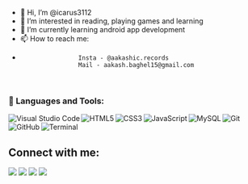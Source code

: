 - 👋 Hi, I’m @icarus3112
- 👀 I’m interested in reading, playing games and learning 
- 🌱 I’m currently learning android app development
- 📫 How to reach me: 
-                     Insta - @aakashic.records
                      Mail - aakash.baghel15@gmail.com
                      
<!---
icarus3112/icarus3112 is a ✨ special ✨ repository because its `README.md` (this file) appears on your GitHub profile.
You can click the Preview link to take a look at your changes.
--->

<br />

### 🚀 Languages and Tools:

<img align="left" alt="Visual Studio Code" src="https://img.icons8.com/fluent/50/000000/visual-studio-code-2019.png" />
<img align="left" alt="HTML5" src="https://img.icons8.com/color/48/000000/html-5.png" />
<img align="left" alt="CSS3" src="https://img.icons8.com/color/48/000000/css3.png" />
<img align="left" alt="JavaScript" src="https://img.icons8.com/color/50/000000/javascript--v2.png" />
<img align="left" alt="MySQL" src="https://img.icons8.com/fluent/50/000000/mysql-logo.png" />
<img align="left" alt="Git" src="https://img.icons8.com/color/50/000000/git.png" />
<img align="left" alt="GitHub" src="https://img.icons8.com/color/50/000000/github--v1.png" />
<img align="left" alt="Terminal" src="https://img.icons8.com/color/50/000000/run-command.png" />


<br />
<br />
  
  
## Connect with me:
<p align="left">

<a href = "https://www.linkedin.com/in/aakashdeep-singh-baghel-664b531a7/"><img src="https://img.icons8.com/fluent/48/000000/linkedin.png"/></a>
<a href = "https://twitter.com/subhamraoniar"><img src="https://img.icons8.com/fluent/48/000000/twitter.png"/></a>
<a href = "https://www.instagram.com/aakashic.records/"><img src="https://img.icons8.com/fluent/48/000000/instagram-new.png"/></a>
<a href = ""><img src="https://img.icons8.com/color/48/000000/youtube-play.png"/></a>

</p>

